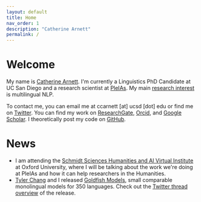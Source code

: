 ```yaml
---
layout: default
title: Home
nav_order: 1
description: "Catherine Arnett"
permalink: /
---
```


# Welcome

My name is [Catherine Arnett](https://catherinearnett.github.io/about). I'm currently a Linguistics PhD Candidate at UC San Diego and a research scientist at [PleIAs](https://pleias.fr/). My main [research interest](https://catherinearnett.github.io/research) is multilingual NLP. 

To contact me, you can email me at ccarnett [at] ucsd [dot] edu or find me on [Twitter](https://twitter.com/linguist_cat). You can find my work on [ResearchGate](https://www.researchgate.net/profile/Catherine-Arnett), [Orcid](https://orcid.org/0000-0003-0448-5415), and [Google Scholar](https://scholar.google.com/citations?user=bLS_8RAAAAAJ&hl=en). I theoretically post my code on [GitHub](https://github.com/catherinearnett). 

# News

*  I am attending the [Schmidt Sciences Humanities and AI Virtual Institute](https://www.schmidtsciences.org/humanities-and-ai-virtual-institute/) at Oxford University, where I will be talking about the work we're doing at PleIAs and how it can help researchers in the Humanities. 
*  [Tyler Chang](https://tylerachang.github.io/) and I released [Goldfish Models](https://huggingface.co/goldfish-models), small comparable monolingual models for 350 languages. Check out the [Twitter thread overview](https://x.com/linguist_cat/status/1826267170952863885) of the release. 
